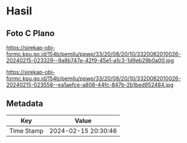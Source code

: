 # Hasil

## Foto C Plano

https://sirekap-obj-formc.kpu.go.id/154b/pemilu/ppwp/33/20/08/20/10/3320082010026-20240215-023329--9a8b747e-42f9-45e1-a1c3-1d9eb29b0a00.jpg

https://sirekap-obj-formc.kpu.go.id/154b/pemilu/ppwp/33/20/08/20/10/3320082010026-20240215-023558--ea1aefce-a808-44fc-847b-2b1bed952484.jpg


## Metadata

| Key        | Value               |
| ---------- | ------------------- |
| Time Stamp | 2024-02-15 20:30:46 |



